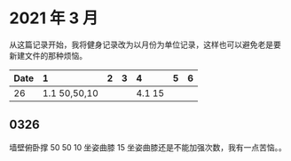 # 2021 年 3 月

从这篇记录开始，我将健身记录改为以月份为单位记录，这样也可以避免老是要
新建文件的那种烦恼。

| Date | 1            | 2 | 3 | 4      | 5 | 6 |
|:-----|:-------------|:--|:--|:-------|---|:--|
| 26   | 1.1 50,50,10 |   |   | 4.1 15 |   |   |

## 0326

墙壁俯卧撑 50 50 10
坐姿曲膝 15
坐姿曲膝还是不能加强次数，我有一点苦恼。。
